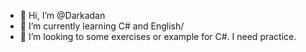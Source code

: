 - 👋 Hi, I’m @Darkadan
- 🌱 I’m currently learning C# and English/
- 💞️ I’m looking to some exercises or example for C#. I need practice.

<!---
Darkadan/Darkadan is a ✨ special ✨ repository because its `README.md` (this file) appears on your GitHub profile.
You can click the Preview link to take a look at your changes.
--->
